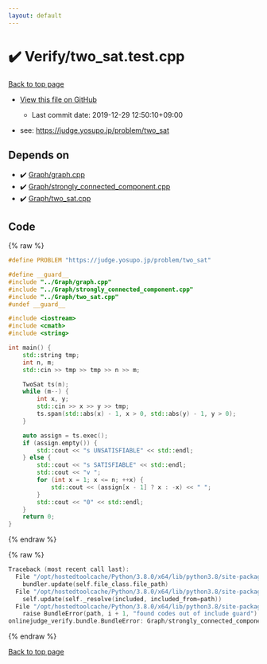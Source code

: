 ```yaml
---
layout: default
---
```


<!-- mathjax config similar to math.stackexchange -->
<script type="text/javascript" async
  src="https://cdnjs.cloudflare.com/ajax/libs/mathjax/2.7.5/MathJax.js?config=TeX-MML-AM_CHTML">
</script>
<script type="text/x-mathjax-config">
  MathJax.Hub.Config({
    TeX: { equationNumbers: { autoNumber: "AMS" }},
    tex2jax: {
      inlineMath: [ ['$','$'] ],
      processEscapes: true
    },
    "HTML-CSS": { matchFontHeight: false },
    displayAlign: "left",
    displayIndent: "2em"
  });
</script>

<script type="text/javascript" src="https://cdnjs.cloudflare.com/ajax/libs/jquery/3.4.1/jquery.min.js"></script>
<script src="https://cdn.jsdelivr.net/npm/jquery-balloon-js@1.1.2/jquery.balloon.min.js" integrity="sha256-ZEYs9VrgAeNuPvs15E39OsyOJaIkXEEt10fzxJ20+2I=" crossorigin="anonymous"></script>
<script type="text/javascript" src="../../assets/js/copy-button.js"></script>
<link rel="stylesheet" href="../../assets/css/copy-button.css" />


# :heavy_check_mark: Verify/two_sat.test.cpp

<a href="../../index.html">Back to top page</a>

* <a href="{{ site.github.repository_url }}/blob/master/Verify/two_sat.test.cpp">View this file on GitHub</a>
    - Last commit date: 2019-12-29 12:50:10+09:00


* see: <a href="https://judge.yosupo.jp/problem/two_sat">https://judge.yosupo.jp/problem/two_sat</a>


## Depends on

* :heavy_check_mark: <a href="../../library/Graph/graph.cpp.html">Graph/graph.cpp</a>
* :heavy_check_mark: <a href="../../library/Graph/strongly_connected_component.cpp.html">Graph/strongly_connected_component.cpp</a>
* :heavy_check_mark: <a href="../../library/Graph/two_sat.cpp.html">Graph/two_sat.cpp</a>


## Code

<a id="unbundled"></a>
{% raw %}
```cpp
#define PROBLEM "https://judge.yosupo.jp/problem/two_sat"

#define __guard__
#include "../Graph/graph.cpp"
#include "../Graph/strongly_connected_component.cpp"
#include "../Graph/two_sat.cpp"
#undef __guard__

#include <iostream>
#include <cmath>
#include <string>

int main() {
    std::string tmp;
    int n, m;
    std::cin >> tmp >> tmp >> n >> m;

    TwoSat ts(n);
    while (m--) {
        int x, y;
        std::cin >> x >> y >> tmp;
        ts.span(std::abs(x) - 1, x > 0, std::abs(y) - 1, y > 0);
    }

    auto assign = ts.exec();
    if (assign.empty()) {
        std::cout << "s UNSATISFIABLE" << std::endl;
    } else {
        std::cout << "s SATISFIABLE" << std::endl;
        std::cout << "v ";
        for (int x = 1; x <= n; ++x) {
            std::cout << (assign[x - 1] ? x : -x) << " ";
        }
        std::cout << "0" << std::endl;
    }
    return 0;
}

```
{% endraw %}

<a id="bundled"></a>
{% raw %}
```cpp
Traceback (most recent call last):
  File "/opt/hostedtoolcache/Python/3.8.0/x64/lib/python3.8/site-packages/onlinejudge_verify/docs.py", line 340, in write_contents
    bundler.update(self.file_class.file_path)
  File "/opt/hostedtoolcache/Python/3.8.0/x64/lib/python3.8/site-packages/onlinejudge_verify/bundle.py", line 154, in update
    self.update(self._resolve(included, included_from=path))
  File "/opt/hostedtoolcache/Python/3.8.0/x64/lib/python3.8/site-packages/onlinejudge_verify/bundle.py", line 123, in update
    raise BundleError(path, i + 1, "found codes out of include guard")
onlinejudge_verify.bundle.BundleError: Graph/strongly_connected_component.cpp: line 6: found codes out of include guard

```
{% endraw %}

<a href="../../index.html">Back to top page</a>

